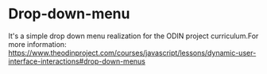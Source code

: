 # Drop-down-menu
It's a simple drop down menu realization for the ODIN project curriculum.For more information:
https://www.theodinproject.com/courses/javascript/lessons/dynamic-user-interface-interactions#drop-down-menus
